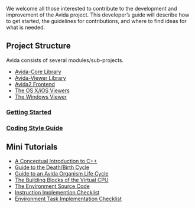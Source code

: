 We welcome all those interested to contribute to the development and improvement of the Avida project. This developer’s guide will describe how to get started, the guidelines for contributions, and where to find ideas for what is needed.

## Project Structure
Avida consists of several modules/sub-projects.

* [Avida-Core Library](Development-|-avida-core)
* [Avida-Viewer Library](Development-|-avida-viewer)
* [Avida2 Frontend](Development-|-avida2)
* [The OS X/iOS Viewers](Development-|-viewer-macos)
* [The Windows Viewer](Development-|-viewer-windows)

### [Getting Started](Development-|-Getting-Started)
### [Coding Style Guide](Development-|-Coding-Style-Guide)


## Mini Tutorials
* [A Conceptual Introduction to C++](Development-|-Tutorial-|-C++-Intro)
* [Guide to the Death/Birth Cycle](Development-|-Tutorial-|-Birth-Death-Cycle)
* [Guide to an Avida Organism Life Cycle](Development-|-Tutorial-|-Life-Cycle)
* [The Building Blocks of the Virtual CPU](Development-|-Tutorial-|-Genome)
* [The Environment Source Code](Development-|-Tutorial-|-Environment)
* [Instruction Implemention Checklist](Development-|-Tutorial-|-Instruction-Checklist)
* [Environment Task Implementation Checklist](Development-|-Tutorial-|-Task-Checklist)
